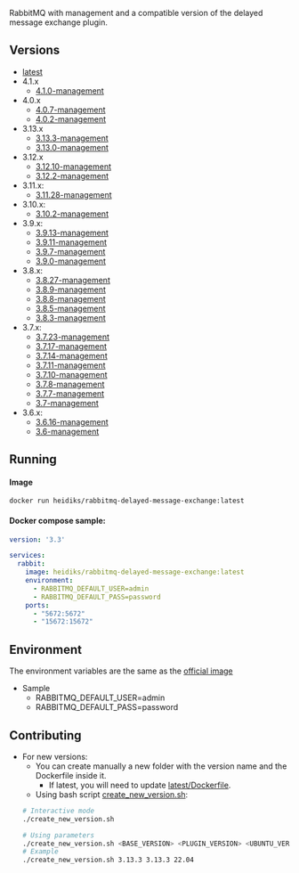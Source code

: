 RabbitMQ with management and a compatible version of the delayed message exchange plugin.

## Versions
- [latest](https://github.com/heidiks/rabbitmq-delayed-message-exchange/blob/master/versions/latest/Dockerfile)
- 4.1.x
  - [4.1.0-management](https://github.com/heidiks/rabbitmq-delayed-message-exchange/blob/master/versions/4.1.0-management/Dockerfile)
- 4.0.x
  - [4.0.7-management](https://github.com/heidiks/rabbitmq-delayed-message-exchange/blob/master/versions/4.0.7-management/Dockerfile)
  - [4.0.2-management](https://github.com/heidiks/rabbitmq-delayed-message-exchange/blob/master/versions/4.0.2-management/Dockerfile)
- 3.13.x
  - [3.13.3-management](https://github.com/heidiks/rabbitmq-delayed-message-exchange/blob/master/versions/3.13.3-management/Dockerfile)
  - [3.13.0-management](https://github.com/heidiks/rabbitmq-delayed-message-exchange/blob/master/versions/3.13.0-management/Dockerfile)
- 3.12.x
  - [3.12.10-management](https://github.com/heidiks/rabbitmq-delayed-message-exchange/blob/master/versions/3.12.10-management/Dockerfile)
  - [3.12.2-management](https://github.com/heidiks/rabbitmq-delayed-message-exchange/blob/master/versions/3.12.2-management/Dockerfile)
- 3.11.x:
  - [3.11.28-management](https://github.com/heidiks/rabbitmq-delayed-message-exchange/blob/master/versions/3.11.28-management/Dockerfile)
- 3.10.x:
    - [3.10.2-management](https://github.com/heidiks/rabbitmq-delayed-message-exchange/blob/master/versions/3.10.2-management/Dockerfile)
- 3.9.x:
    - [3.9.13-management](https://github.com/heidiks/rabbitmq-delayed-message-exchange/blob/master/versions/3.9.13-management/Dockerfile)
    - [3.9.11-management](https://github.com/heidiks/rabbitmq-delayed-message-exchange/blob/master/versions/3.9.11-management/Dockerfile)
    - [3.9.7-management](https://github.com/heidiks/rabbitmq-delayed-message-exchange/blob/master/versions/3.9.7-management/Dockerfile)
    - [3.9.0-management](https://github.com/heidiks/rabbitmq-delayed-message-exchange/blob/master/versions/3.9.0-management/Dockerfile)
- 3.8.x:
    - [3.8.27-management](https://github.com/heidiks/rabbitmq-delayed-message-exchange/blob/master/versions/3.8.27-management/Dockerfile)
    - [3.8.9-management](https://github.com/heidiks/rabbitmq-delayed-message-exchange/blob/master/versions/3.8.9-management/Dockerfile)
    - [3.8.8-management](https://github.com/heidiks/rabbitmq-delayed-message-exchange/blob/master/versions/3.8.8-management/Dockerfile)
    - [3.8.5-management](https://github.com/heidiks/rabbitmq-delayed-message-exchange/blob/master/versions/3.8.5-management/Dockerfile)
    - [3.8.3-management](https://github.com/heidiks/rabbitmq-delayed-message-exchange/blob/master/versions/3.8.3-management/Dockerfile)
- 3.7.x:
    - [3.7.23-management](https://github.com/heidiks/rabbitmq-delayed-message-exchange/blob/master/versions/3.7.23-management/Dockerfile)
    - [3.7.17-management](https://github.com/heidiks/rabbitmq-delayed-message-exchange/blob/master/versions/3.7.17-management/Dockerfile)
    - [3.7.14-management](https://github.com/heidiks/rabbitmq-delayed-message-exchange/blob/master/versions/3.7.14-management/Dockerfile)
    - [3.7.11-management](https://github.com/heidiks/rabbitmq-delayed-message-exchange/blob/master/versions/3.7.11-management/Dockerfile)
    - [3.7.10-management](https://github.com/heidiks/rabbitmq-delayed-message-exchange/blob/master/versions/3.7.10-management/Dockerfile)
    - [3.7.8-management](https://github.com/heidiks/rabbitmq-delayed-message-exchange/blob/master/versions/3.7.8-management/Dockerfile)
    - [3.7.7-management](https://github.com/heidiks/rabbitmq-delayed-message-exchange/blob/master/versions/3.7.7-management/Dockerfile)
    - [3.7-management](https://github.com/heidiks/rabbitmq-delayed-message-exchange/blob/master/versions/3.7-management/Dockerfile)
- 3.6.x:
    - [3.6.16-management](https://github.com/heidiks/rabbitmq-delayed-message-exchange/blob/master/versions/3.6.16-management/Dockerfile)
    - [3.6-management](https://github.com/heidiks/rabbitmq-delayed-message-exchange/blob/master/versions/3.6-management/Dockerfile)

## Running
#### Image

    docker run heidiks/rabbitmq-delayed-message-exchange:latest


#### Docker compose sample:
```YAML
version: '3.3'

services:
  rabbit:
    image: heidiks/rabbitmq-delayed-message-exchange:latest
    environment:
      - RABBITMQ_DEFAULT_USER=admin
      - RABBITMQ_DEFAULT_PASS=password
    ports:
      - "5672:5672"
      - "15672:15672"
```

## Environment
The environment variables are the same as the [official image](https://hub.docker.com/_/rabbitmq/)
- Sample
    - RABBITMQ_DEFAULT_USER=admin
    - RABBITMQ_DEFAULT_PASS=password


## Contributing
- For new versions:
  - You can create manually a new folder with the version name and the Dockerfile inside it.
    - If latest, you will need to update [latest/Dockerfile](https://github.com/heidiks/rabbitmq-delayed-message-exchange/blob/master/versions/latest/Dockerfile).
  - Using bash script [create_new_version.sh](https://github.com/heidiks/rabbitmq-delayed-message-exchange/blob/master/create_new_version.sh):
  ```bash
  # Interactive mode
  ./create_new_version.sh
  
  # Using parameters
  ./create_new_version.sh <BASE_VERSION> <PLUGIN_VERSION> <UBUNTU_VERSION> 
  # Example
  ./create_new_version.sh 3.13.3 3.13.3 22.04
  ```
